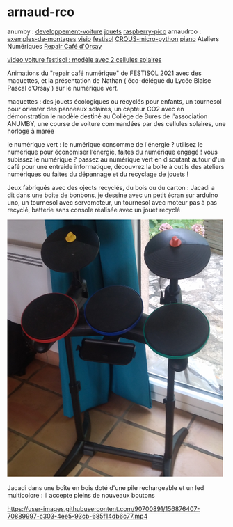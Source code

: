 # arnaud-rco

anumby : [developpement-voiture](https://github.com/anumby-source/developpement-voiture/wiki) [jouets](https://github.com/anumby-source/jouets/wiki) [raspberry-pico](https://github.com/anumby-source/raspberry-pico/wiki) arnaudrco : [exemples-de-montages](https://github.com/arnaudrco/exemples/wiki) [visio](https://github.com/arnaudrco/visio/wiki) [festisol](https://github.com/arnaudrco/festisol/wiki) [CROUS-micro-python](https://github.com/arnaudrco/CROUS-micro-python/wiki) [piano](https://github.com/arnaudrco/piano-pour-adulte-debutant/wiki) Ateliers Numériques [Repair Café d'Orsay](https://www.repaircafe-orsay.org/category/blog/ateliers-numeriques-blog/) 

[video voiture festisol : modèle avec 2 cellules solaires](https://github.com/arnaudrco/festisol/blob/main/voiture/voiture-circuit.mp4)

Animations du  "repair café numérique" de FESTISOL 2021 avec des maquettes, et la présentation de Nathan ( éco-délégué du Lycée Blaise Pascal d’Orsay ) sur le numérique vert. 

maquettes : des jouets écologiques ou recyclés pour enfants, un tournesol pour orienter des panneaux solaires, un capteur CO2 avec en démonstration le modèle destiné au Collège de Bures de l'association ANUMBY, une course de voiture commandées par des cellules solaires, une horloge à marée

le numérique vert : le numérique consomme de l'énergie ? utilisez le numérique pour économiser l’énergie, faites du numérique engagé ! vous subissez le numérique ? passez au numérique vert en discutant autour d'un café pour une entraide informatique, découvrez la boite à outils des ateliers numériques ou faites du dépannage et du recyclage de jouets !

Jeux fabriqués avec des ojects recyclés, du bois ou du carton : Jacadi a dit dans une boite de bonbons, je dessine avec un petit écran  sur arduino uno, un tournesol avec servomoteur, un tournesol avec moteur pas à pas recyclé, batterie sans console réalisée avec un jouet recyclé

![cymbale](https://github.com/arnaudrco/arnaud-rco/blob/main/cymbale.PNG)

Jacadi dans une boîte en bois doté d'une pile rechargeable et un led multicolore : il accepte pleins de nouveaux boutons


https://user-images.githubusercontent.com/90700891/156876407-70889997-c303-4ee5-93cb-685f14db6c77.mp4


